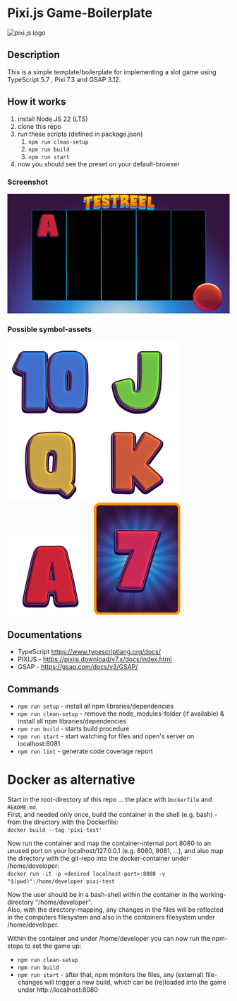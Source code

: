 # Pixi.js Game-Boilerplate

![pixi.js logo](https://pixijs.download/pixijs-banner-no-version.png?v=1)

## Description
This is a simple template/boilerplate for implementing a slot game using TypeScript 5.7 , Pixi 7.3 and GSAP 3.12.

## How it works
1. install Node.JS 22 (LTS)
2. clone this repo
3. run these scripts (defined in package.json)
   1. `npm run clean-setup`
   2. `npm run build`
   3. `npm run start`
4. now you should see the preset on your default-browser

### Screenshot
![screenshot of application](./assets/screenshot_game.jpg)

### Possible symbol-assets
![Ten](./assets/T.png)![J](./assets/J.png)![Q](./assets/Q.png)![K](./assets/K.png)![A](./assets/A.png)![P](./assets/P.png)

## Documentations
- TypeScript https://www.typescriptlang.org/docs/
- PIXIJS - https://pixijs.download/v7.x/docs/index.html
- GSAP - https://gsap.com/docs/v3/GSAP/

## Commands

- `npm run setup` - install all npm libraries/dependencies
- `npm run clean-setup` - remove the node_modules-folder (if available) & install all npm libraries/dependencies
- `npm run build` - starts build procedure
- `npm run start` - start watching for files and open's server on localhost:8081
- `npm run lint` - generate code coverage report


# Docker as alternative
Start in the root-directory of this repo ... the place with `Dockerfile` and `README.md`.\
First, and needed only once, build the container in the shell (e.g. bash) - from the directory with the Dockerfile:\
`docker build --tag 'pixi-test'`

Now run the container and map the container-internal port 8080 to an unused port on your localhost/127.0.0.1 (e.g. 8080, 8081, ...), and also map the directory with the git-repo into the docker-container under /home/developer:\
`docker run -it -p <desired localhost-port>:8080 -v "$(pwd)":/home/developer pixi-test`

Now the user should be in a bash-shell within the container in the working-directory "/home/developer".\
Also, with the directory-mapping, any changes in the files will be reflected in the computers filesystem and also in the containers filesystem under /home/developer.

Within the container and under /home/developer you can now run the npm-steps to set the game up:
* `npm run clean-setup`
* `npm run build`
* `npm run start` - after that, npm monitors the files, any (external) file-changes will trigger a new build, which can be (re)loaded into the game under http://localhost:8080
